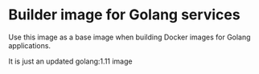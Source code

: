 # Builder image for Golang services

Use this image as a base image when building Docker images
for Golang applications.

It is just an updated golang:1.11 image 


